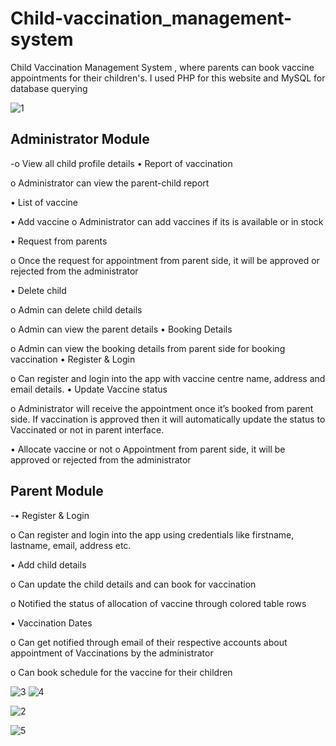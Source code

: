 # Child-vaccination_management-system

Child Vaccination Management System , where parents can book vaccine appointments for
their children's. I used PHP for this website and MySQL for database querying

![1](https://user-images.githubusercontent.com/88266411/182098606-77ae9a3d-741a-4344-a17c-1cbe4d50247d.PNG)

Administrator Module
-


-o	View all child profile details 
•	Report of vaccination 

o	Administrator can view  the parent-child report

•	List of vaccine 

•	Add vaccine
o	Administrator can add vaccines if its is available or in stock

•	Request from parents 

o	Once the request for appointment from parent side, it will be approved or rejected from the administrator

•	Delete child

o	Admin can delete child details 

o	Admin can view  the parent details 
•	Booking Details

o	Admin can view the booking details from parent side for booking vaccination
•	Register & Login 

o	Can register and login into the app with vaccine centre name, address and email details.
•	Update Vaccine status

o	Administrator will receive the appointment once it’s booked from parent side. If vaccination is approved then it will automatically update the status to Vaccinated or not in parent interface.

•	Allocate vaccine or not
o	 Appointment  from parent side, it will be approved or rejected from the administrator

Parent Module
-

-•	Register & Login 

o	Can register and login into the app using credentials like firstname, lastname, email, address etc.

•	Add  child details


o	Can update the child details and can book for vaccination

o	Notified the status of allocation of vaccine through colored table rows

•	Vaccination Dates

o	Can get notified through email of their respective accounts about appointment of 
Vaccinations by the administrator
	
o	Can  book schedule for the vaccine for their children 

![3](https://user-images.githubusercontent.com/88266411/182098761-2317aade-a02b-4ce5-ac3d-c5362b615dc2.PNG)
![4](https://user-images.githubusercontent.com/88266411/182098776-8f4eab95-da63-41f7-8705-29a66d3dd76e.PNG)

![2](https://user-images.githubusercontent.com/88266411/182098781-99f3bb3c-b243-48a0-a780-457b6b26bd63.PNG)

![5](https://user-images.githubusercontent.com/88266411/182098778-61e6400d-33ad-4d20-b95f-30547c8b1024.PNG)

